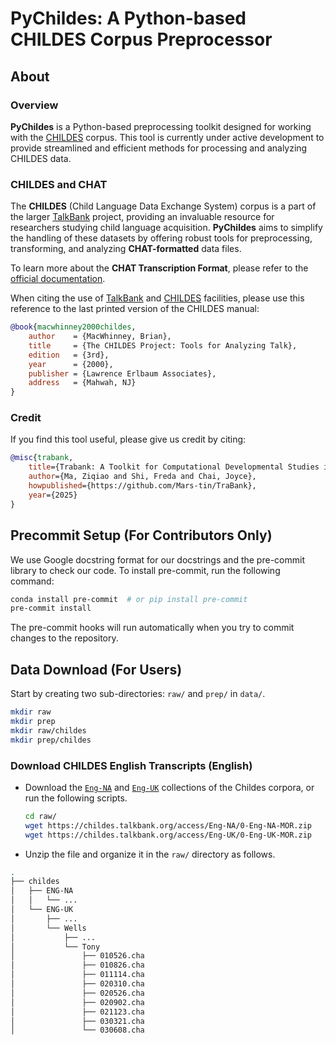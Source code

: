 # PyChildes: A Python-based CHILDES Corpus Preprocessor

## About

### Overview

**PyChildes** is a Python-based preprocessing toolkit designed for working with the [CHILDES](https://childes.talkbank.org/access/) corpus.
This tool is currently under active development to provide streamlined and efficient methods for processing and analyzing CHILDES data.

### CHILDES and CHAT

The **CHILDES** (Child Language Data Exchange System) corpus is a part of the larger [TalkBank](https://talkbank.org/) project, providing an invaluable resource for researchers studying child language acquisition. **PyChildes** aims to simplify the handling of these datasets by offering robust tools for preprocessing, transforming, and analyzing **CHAT-formatted** data files.

To learn more about the **CHAT Transcription Format**, please refer to the [official documentation](https://talkbank.org/manuals/CHAT.html).

When citing the use of [TalkBank](https://talkbank.org/) and [CHILDES](https://childes.talkbank.org/access/) facilities, please use this reference to the last printed version of the CHILDES manual:

```bibtex
@book{macwhinney2000childes,
    author    = {MacWhinney, Brian},
    title     = {The CHILDES Project: Tools for Analyzing Talk},
    edition   = {3rd},
    year      = {2000},
    publisher = {Lawrence Erlbaum Associates},
    address   = {Mahwah, NJ}
}
```

### Credit

If you find this tool useful, please give us credit by citing:

```bibtex
@misc{trabank,
    title={Trabank: A Toolkit for Computational Developmental Studies in Language Models},
    author={Ma, Ziqiao and Shi, Freda and Chai, Joyce},
    howpublished={https://github.com/Mars-tin/TraBank},
    year={2025}
}
```

## Precommit Setup (For Contributors Only)
We use Google docstring format for our docstrings and the pre-commit library to check our code. To install pre-commit, run the following command:

```bash
conda install pre-commit  # or pip install pre-commit
pre-commit install
```

The pre-commit hooks will run automatically when you try to commit changes to the repository.

## Data Download (For Users)

Start by creating two sub-directories: `raw/` and `prep/` in `data/`.
```bash
mkdir raw
mkdir prep
mkdir raw/childes
mkdir prep/childes
```

### Download CHILDES English Transcripts (English)
- Download the [`Eng-NA`](https://childes.talkbank.org/access/Eng-UK/0-Eng-NA-MOR.zip) and [`Eng-UK`](https://childes.talkbank.org/access/Eng-UK/0-Eng-UK-MOR.zip) collections of the Childes corpora, or run the following scripts.
    ```bash
    cd raw/
    wget https://childes.talkbank.org/access/Eng-NA/0-Eng-NA-MOR.zip
    wget https://childes.talkbank.org/access/Eng-UK/0-Eng-UK-MOR.zip
    ```
- Unzip the file and organize it in the `raw/` directory as follows.

```bash
.
├── childes
│   ├── ENG-NA
│   │   └── ...
│   └── ENG-UK
│       ├── ...
│       └── Wells
│           ├── ...
│           └── Tony
│               ├── 010526.cha
│               ├── 010826.cha
│               ├── 011114.cha
│               ├── 020310.cha
│               ├── 020526.cha
│               ├── 020902.cha
│               ├── 021123.cha
│               ├── 030321.cha
│               └── 030608.cha
```
